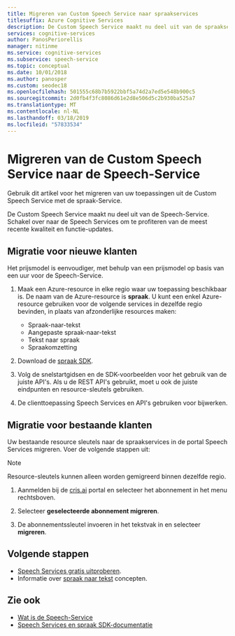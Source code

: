 ```yaml
---
title: Migreren van Custom Speech Service naar spraakservices
titlesuffix: Azure Cognitive Services
description: De Custom Speech Service maakt nu deel uit van de spraakservices. Schakel over naar de Speech Services om te profiteren van de meest recente kwaliteit en functie-updates.
services: cognitive-services
author: PanosPeriorellis
manager: nitinme
ms.service: cognitive-services
ms.subservice: speech-service
ms.topic: conceptual
ms.date: 10/01/2018
ms.author: panosper
ms.custom: seodec18
ms.openlocfilehash: 501555c68b7b5922bbf5a74d2a7ed5e548b900c5
ms.sourcegitcommit: 2d0fb4f3fc8086d61e2d8e506d5c2b930ba525a7
ms.translationtype: MT
ms.contentlocale: nl-NL
ms.lasthandoff: 03/18/2019
ms.locfileid: "57833534"
---
```

# <a name="migrate-from-the-custom-speech-service-to-the-speech-service"></a>Migreren van de Custom Speech Service naar de Speech-Service

Gebruik dit artikel voor het migreren van uw toepassingen uit de Custom Speech Service met de spraak-Service.

De Custom Speech Service maakt nu deel uit van de Speech-Service. Schakel over naar de Speech Services om te profiteren van de meest recente kwaliteit en functie-updates.

## <a name="migration-for-new-customers"></a>Migratie voor nieuwe klanten

Het prijsmodel is eenvoudiger, met behulp van een prijsmodel op basis van een uur voor de Speech-Service.  

1. Maak een Azure-resource in elke regio waar uw toepassing beschikbaar is. De naam van de Azure-resource is **spraak**. U kunt een enkel Azure-resource gebruiken voor de volgende services in dezelfde regio bevinden, in plaats van afzonderlijke resources maken:

    * Spraak-naar-tekst
    * Aangepaste spraak-naar-tekst
    * Tekst naar spraak
    * Spraakomzetting

2. Download de [spraak SDK](speech-sdk.md).

3. Volg de snelstartgidsen en de SDK-voorbeelden voor het gebruik van de juiste API's. Als u de REST API's gebruikt, moet u ook de juiste eindpunten en resource-sleutels gebruiken.

4. De clienttoepassing Speech Services en API's gebruiken voor bijwerken.

## <a name="migration-for-existing-customers"></a>Migratie voor bestaande klanten

Uw bestaande resource sleutels naar de spraakservices in de portal Speech Services migreren. Voer de volgende stappen uit:

> [!NOTE]
> Resource-sleutels kunnen alleen worden gemigreerd binnen dezelfde regio.

1. Aanmelden bij de [cris.ai](https://www.cris.ai) portal en selecteer het abonnement in het menu rechtsboven.

2. Selecteer **geselecteerde abonnement migreren**.

3. De abonnementssleutel invoeren in het tekstvak in en selecteer **migreren**.

## <a name="next-steps"></a>Volgende stappen

* [Speech Services gratis uitproberen](get-started.md).
* Informatie over [spraak naar tekst](./speech-to-text.md) concepten.

## <a name="see-also"></a>Zie ook

* [Wat is de Speech-Service](overview.md)
* [Speech Services en spraak SDK-documentatie](speech-sdk.md#get-the-sdk)
